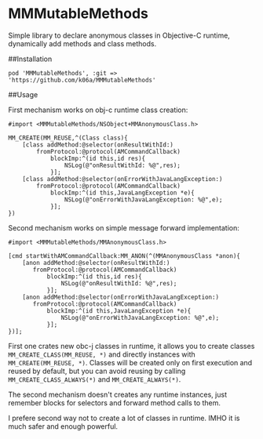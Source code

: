 MMMutableMethods
========

Simple library to declare anonymous classes in Objective-C runtime, dynamically add methods and class methods.

##Installation

```
pod 'MMMutableMethods', :git => 'https://github.com/k06a/MMMutableMethods'
```

##Usage

First mechanism works on obj-c runtime class creation:

```
#import <MMMutableMethods/NSObject+MMAnonymousClass.h>

MM_CREATE(MM_REUSE,^(Class class){
    [class addMethod:@selector(onResultWithId:)
        fromProtocol:@protocol(AMCommandCallback)
            blockImp:^(id this,id res){
                NSLog(@"onResultWithId: %@",res);
            }];
    [class addMethod:@selector(onErrorWithJavaLangException:)
        fromProtocol:@protocol(AMCommandCallback)
            blockImp:^(id this,JavaLangException *e){
                NSLog(@"onErrorWithJavaLangException: %@",e);
            }];
})
```

Second mechanism works on simple message forward implementation:

```
#import <MMMutableMethods/MMAnonymousClass.h>

[cmd startWithAMCommandCallback:MM_ANON(^(MMAnonymousClass *anon){
    [anon addMethod:@selector(onResultWithId:)
       fromProtocol:@protocol(AMCommandCallback)
           blockImp:^(id this,id res){
               NSLog(@"onResultWithId: %@",res);
           }];
    [anon addMethod:@selector(onErrorWithJavaLangException:)
       fromProtocol:@protocol(AMCommandCallback)
           blockImp:^(id this,JavaLangException *e){
               NSLog(@"onErrorWithJavaLangException: %@",e);
           }];
})];
```

First one crates new obc-j classes in runtime, it allows you to create classes `MM_CREATE_CLASS(MM_REUSE, *)` and directly instances with `MM_CREATE(MM_REUSE, *)`. Classes will be created only on first execution and reused by default, but you can avoid reusing by calling `MM_CREATE_CLASS_ALWAYS(*)` and `MM_CREATE_ALWAYS(*)`.

The second mechanism doesn't creates any runtime instances, just remember blocks for selectors and forward method calls to them.

I prefere second way not to create a lot of classes in runtime. IMHO it is much safer and enough powerful.